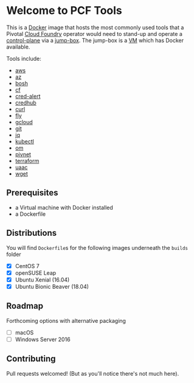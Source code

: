# Welcome to PCF Tools

This is a [Docker](https://www.docker.com) image that hosts the most commonly used tools that a Pivotal [Cloud Foundry](https://www.cloudfoundry.org) operator would need to stand-up and operate a [control-plane](https://github.com/pivotal/control-plane) via a [jump-box](https://en.wikipedia.org/wiki/Jump_server).  The jump-box is a [VM](https://en.wikipedia.org/wiki/Virtual_machine) which has Docker available.

Tools include:

* [aws](https://aws.amazon.com/cli/)
* [az](https://docs.microsoft.com/en-us/cli/azure/?view=azure-cli-latest)
* [bosh](https://github.com/cloudfoundry/bosh-cli)
* [cf](https://github.com/cloudfoundry/cli)
* [cred-alert](https://github.com/pivotal-cf/cred-alert)
* [credhub](https://github.com/cloudfoundry-incubator/credhub-cli)
* [curl](https://curl.haxx.se)
* [fly](https://github.com/concourse/concourse)
* [gcloud](https://cloud.google.com/sdk/)
* [git](https://git-scm.com)
* [jq](https://stedolan.github.io/jq/)
* [kubectl](https://kubernetes.io/docs/tasks/tools/install-kubectl/)
* [om](https://github.com/pivotal-cf/om)
* [pivnet](https://github.com/pivotal-cf/pivnet-cli)
* [terraform](https://www.terraform.io/intro/index.html)
* [uaac](https://github.com/cloudfoundry/cf-uaac)
* [wget](https://www.gnu.org/software/wget/)

## Prerequisites

* a Virtual machine with Docker installed
* a Dockerfile

## Distributions

You will find `Dockerfile`s for the following images underneath the `builds` folder

- [x] CentOS 7
- [x] openSUSE Leap
- [x] Ubuntu Xenial (16.04)
- [x] Ubuntu Bionic Beaver (18.04)

## Roadmap 

Forthcoming options with alternative packaging

- [ ] macOS
- [ ] Windows Server 2016

## Contributing

Pull requests welcomed!  (But as you'll notice there's not much here).
